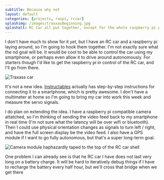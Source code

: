 ```yaml
---
subtitle: Because why not
layout: default
categories: [projects, raspi, rccar]
splashimg: /images/traxxasBeginning.jpg
splashalt: RC Car all put together, except for the whole raspberry pi part
---
```


I don't have much to show for it *yet*, but I have an RC car and a raspberry pi laying around, so I'm going to hook them together. I'm not exactly sure what the nd goal will be. It would be cool to be able to control the car using my smartphone, or perhaps even allow it to drive around autonomously. For starters though I'd like to get the raspberry pi in control of the RC car, and I'll go from there. 

<!--more-->

![Traxass car](/images/traxxasBeginning.jpg)

It's not a new idea. [Instructables](http://www.instructables.com/id/Raspberry-Pi-Smartphone-Controlled-Rc-Car/) actually has step-by-step instructions for connecting it to a smartphone, which is pretty awesome. I don't have a multimeter at home so I'm going to bring my car into work this week and measure the servo signals.

I do plan on extending the idea. I have a raspberry pi compatible camera attatched, so I'm thinking of sending the video feed back to my smartphone in real time (I'm not sure what the latency will be over wifi or bluetooth). Then I could use physical orientation changes as signals to turn left / right, and have the full screen display be the video feed. I also have a GPS module if I want to go fully autonomous, but that's a super long-term goal.

![Camera module haphazardly taped to the top of the RC car shell](/images/traxxasCamera.jpg)

One problem I can already see is that he RC car I have does not last very long on a battery charge. It will be hard to iteratively debug things if I have to recharge the battery every half hour, but we'll cross that bridge when we get there
